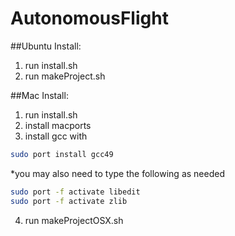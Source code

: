 # AutonomousFlight

##Ubuntu Install:
1. run install.sh
2. run makeProject.sh

##Mac Install:
1. run install.sh
2. install macports
3. install gcc with 
```bash
sudo port install gcc49
```
*you may also need to type the following as needed

```bash
sudo port -f activate libedit
sudo port -f activate zlib
``` 
4. run makeProjectOSX.sh
